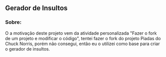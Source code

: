 ## Gerador de Insultos

### Sobre:
O a motivação deste projeto vem da atividade personalizada "Fazer o fork de um projeto e modificar o código",
tentei fazer o fork do projeto Piadas do Chuck Norris, porém não consegui, então eu o utilizei como base para criar o gerador de insultos.

